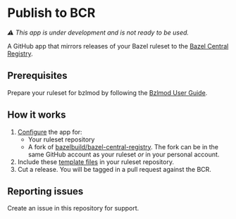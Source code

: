 # Publish to BCR

_:warning: This app is under development and is not ready to be used._

A GitHub app that mirrors releases of your Bazel ruleset to the [Bazel Central Registry](https://github.com/bazelbuild/bazel-central-registry).

## Prerequisites

Prepare your ruleset for bzlmod by following the [Bzlmod User Guide](https://bazel.build/docs/bzlmod).

## How it works

1. [Configure](https://github.com/apps/publish-to-bcr) the app for:
   - Your ruleset repository
   - A fork of [bazelbuild/bazel-central-registry](https://github.com/bazelbuild/bazel-central-registry). The fork can be in the same GitHub account as your ruleset _or_ in your personal account.
1. Include these [template files](templates/README.md) in your ruleset repository.
1. Cut a release. You will be tagged in a pull request against the BCR.

## Reporting issues

Create an issue in this repository for support.
